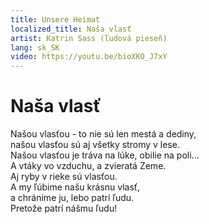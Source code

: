 ```yaml
---
title: Unsere Heimat
localized_title: Naša vlasť
artist: Katrin Sass (ľudová pieseň)
lang: sk_SK
video: https://youtu.be/bioXKO_J7xY
---
```


# Naša vlasť

Našou vlasťou - to nie sú len mestá a dediny,<br/>
našou vlasťou sú aj všetky stromy v lese.<br/>
Našou vlasťou je tráva na lúke, obilie na poli...<br/>
A vtáky vo vzduchu, a zvieratá Zeme.<br/>
Aj ryby v rieke sú vlasťou.<br/>
A my ľúbime našu krásnu vlasť,<br/>
a chránime ju, lebo patrí ľudu.<br/>
Pretože patrí nášmu ľudu!
